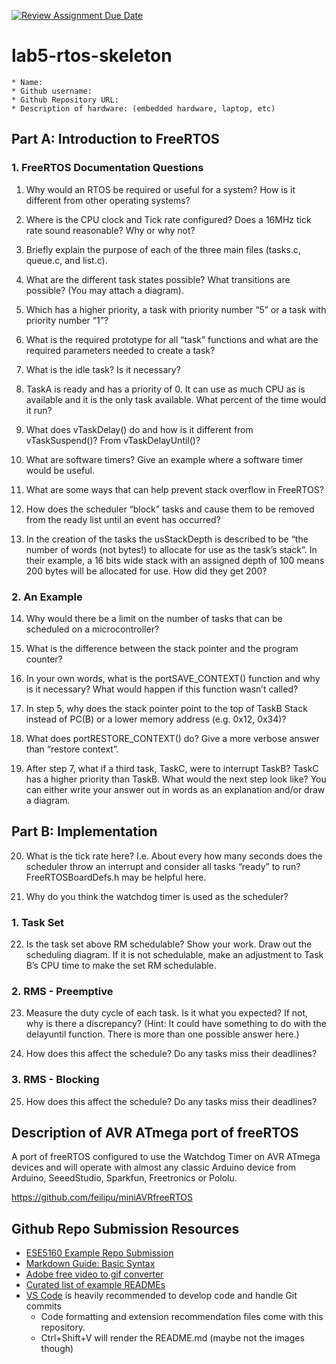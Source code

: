 [![Review Assignment Due Date](https://classroom.github.com/assets/deadline-readme-button-24ddc0f5d75046c5622901739e7c5dd533143b0c8e959d652212380cedb1ea36.svg)](https://classroom.github.com/a/d2ClRzof)
# lab5-rtos-skeleton

    * Name: 
    * Github username: 
    * Github Repository URL: 
    * Description of hardware: (embedded hardware, laptop, etc)

## Part A: Introduction to FreeRTOS

### 1. FreeRTOS Documentation Questions

1. Why would an RTOS be required or useful for a system? How is it different from other operating systems?

2. Where is the CPU clock and Tick rate configured? Does a 16MHz tick rate sound reasonable? Why or why not?

3. Briefly explain the purpose of each of the three main files (tasks.c, queue.c, and list.c).

4. What are the different task states possible? What transitions are possible? (You may attach a diagram).

5. Which has a higher priority, a task with priority number “5” or a task with priority number “1”?

6. What is the required prototype for all “task” functions and what are the required parameters needed to create a task?

7. What is the idle task? Is it necessary?

8. TaskA is ready and has a priority of 0. It can use as much CPU as is available and it is the only task available. What percent of the time would it run?

9. What does vTaskDelay() do and how is it different from vTaskSuspend()? From vTaskDelayUntil()?

10. What are software timers? Give an example where a software timer would be useful.

11. What are some ways that can help prevent stack overflow in FreeRTOS?

12. How does the scheduler “block” tasks and cause them to be removed from the ready list until an event has occurred?

13. In the creation of the tasks the usStackDepth is described to be “the number of words (not bytes!) to allocate for use as the task’s stack”. In their example, a 16 bits wide stack with an assigned depth of 100 means 200 bytes will be allocated for use. How did they get 200?

### 2. An Example

14. Why would there be a limit on the number of tasks that can be scheduled on a microcontroller?

15. What is the difference between the stack pointer and the program counter?

16. In your own words, what is the portSAVE_CONTEXT() function and why is it necessary? What would happen if this function wasn’t called?

17. In step 5, why does the stack pointer point to the top of TaskB Stack instead of PC(B) or a lower memory address (e.g. 0x12, 0x34)?

18. What does portRESTORE_CONTEXT() do? Give a more verbose answer than “restore context”.

19. After step 7, what if a third task, TaskC, were to interrupt TaskB? TaskC has a higher priority than TaskB. What would the next step look like? You can either write your answer out in words as an explanation and/or draw a diagram.

## Part B: Implementation

20. What is the tick rate here? I.e. About every how many seconds does the scheduler throw an interrupt and consider all tasks “ready” to run? FreeRTOSBoardDefs.h may be helpful here.

21. Why do you think the watchdog timer is used as the scheduler?

### 1. Task Set

22. Is the task set above RM schedulable? Show your work. Draw out the scheduling diagram. If it is not schedulable, make an adjustment to Task B’s CPU time to make the set RM schedulable.

### 2. RMS - Preemptive

23. Measure the duty cycle of each task. Is it what you expected? If not, why is there a discrepancy? (Hint: It could have something to do with the delayuntil function. There is more than one possible answer here.)

24. How does this affect the schedule? Do any tasks miss their deadlines?

### 3. RMS - Blocking

25. How does this affect the schedule? Do any tasks miss their deadlines?

## Description of AVR ATmega port of freeRTOS

A port of freeRTOS configured to use the Watchdog Timer on AVR ATmega devices and will operate with almost any classic Arduino device from Arduino, SeeedStudio, Sparkfun, Freetronics or Pololu.

<https://github.com/feilipu/miniAVRfreeRTOS>

## Github Repo Submission Resources

* [ESE5160 Example Repo Submission](https://github.com/ese5160/example-repository-submission)
* [Markdown Guide: Basic Syntax](https://www.markdownguide.org/basic-syntax/)
* [Adobe free video to gif converter](https://www.adobe.com/express/feature/video/convert/video-to-gif)
* [Curated list of example READMEs](https://github.com/matiassingers/awesome-readme)
* [VS Code](https://code.visualstudio.com/) is heavily recommended to develop code and handle Git commits
  * Code formatting and extension recommendation files come with this repository.
  * Ctrl+Shift+V will render the README.md (maybe not the images though)
